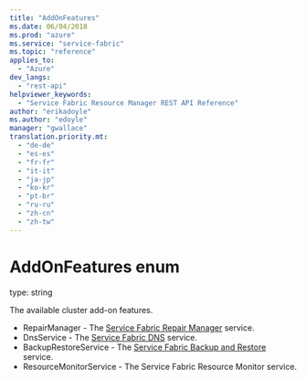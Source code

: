 ```yaml
---
title: "AddOnFeatures"
ms.date: 06/04/2018
ms.prod: "azure"
ms.service: "service-fabric"
ms.topic: "reference"
applies_to: 
  - "Azure"
dev_langs: 
  - "rest-api"
helpviewer_keywords: 
  - "Service Fabric Resource Manager REST API Reference"
author: "erikadoyle"
ms.author: "edoyle"
manager: "gwallace"
translation.priority.mt: 
  - "de-de"
  - "es-es"
  - "fr-fr"
  - "it-it"
  - "ja-jp"
  - "ko-kr"
  - "pt-br"
  - "ru-ru"
  - "zh-cn"
  - "zh-tw"
---
```

# AddOnFeatures enum

type: string

The available cluster add-on features.

  - RepairManager - The [Service Fabric Repair Manager](/azure/service-fabric/service-fabric-patch-orchestration-application#prerequisites) service.
  - DnsService - The [Service Fabric DNS](/azure/service-fabric/service-fabric-dnsservice) service.
  - BackupRestoreService - The [Service Fabric Backup and Restore](/azure/service-fabric/service-fabric-backuprestoreservice-quickstart-azurecluster) service.
  - ResourceMonitorService - The Service Fabric Resource Monitor service.



